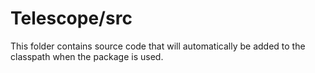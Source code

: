 # Telescope/src

This folder contains source code that will automatically be added to the classpath when
the package is used.
